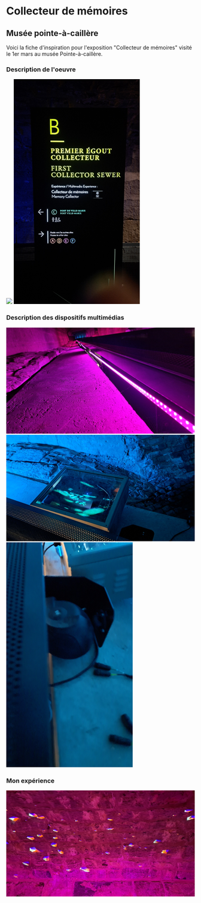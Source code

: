 # Collecteur de mémoires #
## Musée pointe-à-caillère ##

Voici la fiche d'inspiration pour l'exposition "Collecteur de mémoires" visité le 1er mars au musée Pointe-à-caillère.

### Description de l'oeuvre ###

<img src="media/TP3_visite_individuelle_pointe-a-caillere_corridor.jpg">

<img src="media/TP3_visite_individuelle_pointe-a-caillere_cartel.jpg" height="600px">

### Description des dispositifs multimédias ###

<img src="media/TP3_visite_individuelle_pointe-a-caillere_lumieres.jpg">

<img src="media/TP3_visite_individuelle_pointe-a-caillere_projecteur.jpg">

<img src="media/TP3_visite_individuelle_pointe-a-caillere_speaker.jpg" height="600px">

### Mon expérience ###

<img src="media/TP3_visite_individuelle_pointe-a-caillere_projection.jpg">
